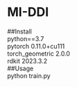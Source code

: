 # MI-DDI
##Install  
python==3.7  
pytorch 0.11.0+cu111  
torch_geometric 2.0.0  
rdkit 2023.3.2  
##Usage  
python train.py <parameters>
